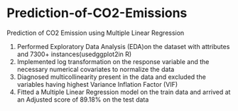 # Prediction-of-CO2-Emissions
Prediction of CO2 Emission using Multiple Linear Regression
1) Performed Exploratory Data Analysis (EDA)on the dataset with attributes and 7300+ instances(usedggplot2in R)
2) Implemented log transformation on the response variable and the necessary numerical covariates to normalize the data
3) Diagnosed multicollinearity present in the data and excluded the variables having highest Variance Inflation Factor (VIF)
4) Fitted a Multiple Linear Regression model on the train data and arrived at an Adjusted score of 89.18% on the test data
